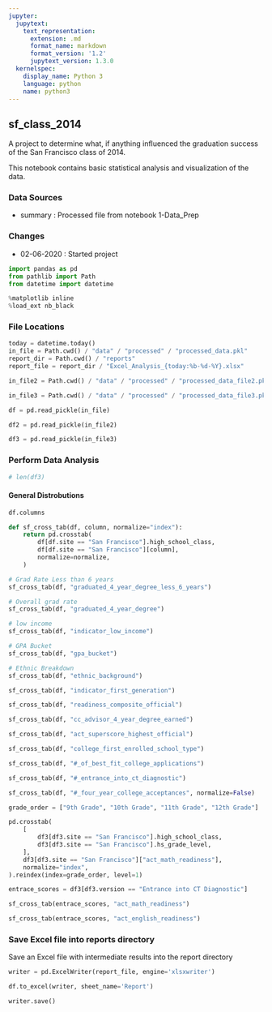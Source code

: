 ```yaml
---
jupyter:
  jupytext:
    text_representation:
      extension: .md
      format_name: markdown
      format_version: '1.2'
      jupytext_version: 1.3.0
  kernelspec:
    display_name: Python 3
    language: python
    name: python3
---
```


## sf_class_2014

A project to determine what, if anything influenced the graduation success of the San Francisco class of 2014.

This notebook contains basic statistical analysis and visualization of the data.

### Data Sources
- summary : Processed file from notebook 1-Data_Prep

### Changes
- 02-06-2020 : Started project

```python
import pandas as pd
from pathlib import Path
from datetime import datetime
```

```python
%matplotlib inline
%load_ext nb_black
```

### File Locations

```python
today = datetime.today()
in_file = Path.cwd() / "data" / "processed" / "processed_data.pkl"
report_dir = Path.cwd() / "reports"
report_file = report_dir / "Excel_Analysis_{today:%b-%d-%Y}.xlsx"

in_file2 = Path.cwd() / "data" / "processed" / "processed_data_file2.pkl"

in_file3 = Path.cwd() / "data" / "processed" / "processed_data_file3.pkl"

```

```python
df = pd.read_pickle(in_file)

df2 = pd.read_pickle(in_file2)

df3 = pd.read_pickle(in_file3)
```

### Perform Data Analysis

```python
# len(df3)
```

####  General Distrobutions

```python
df.columns
```

```python
def sf_cross_tab(df, column, normalize="index"):
    return pd.crosstab(
        df[df.site == "San Francisco"].high_school_class,
        df[df.site == "San Francisco"][column],
        normalize=normalize,
    )
```

```python
# Grad Rate Less than 6 years
sf_cross_tab(df, "graduated_4_year_degree_less_6_years")

```

```python
# Overall grad rate
sf_cross_tab(df, "graduated_4_year_degree")
```

```python
# low income
sf_cross_tab(df, "indicator_low_income")
```

```python
# GPA Bucket
sf_cross_tab(df, "gpa_bucket")
```

```python
# Ethnic Breakdown
sf_cross_tab(df, "ethnic_background")
```

```python
sf_cross_tab(df, "indicator_first_generation")
```

```python
sf_cross_tab(df, "readiness_composite_official")
```

```python
sf_cross_tab(df, "cc_advisor_4_year_degree_earned")
```

```python
sf_cross_tab(df, "act_superscore_highest_official")
```

```python
sf_cross_tab(df, "college_first_enrolled_school_type")
```

```python
sf_cross_tab(df, "#_of_best_fit_college_applications")
```

```python
sf_cross_tab(df, "#_entrance_into_ct_diagnostic")
```

```python
sf_cross_tab(df, "#_four_year_college_acceptances", normalize=False)
```

```python
grade_order = ["9th Grade", "10th Grade", "11th Grade", "12th Grade"]
```

```python
pd.crosstab(
    [
        df3[df3.site == "San Francisco"].high_school_class,
        df3[df3.site == "San Francisco"].hs_grade_level,
    ],
    df3[df3.site == "San Francisco"]["act_math_readiness"],
    normalize="index",
).reindex(index=grade_order, level=1)
```

```python
entrace_scores = df3[df3.version == "Entrance into CT Diagnostic"]
```

```python
sf_cross_tab(entrace_scores, "act_math_readiness")
```

```python
sf_cross_tab(entrace_scores, "act_english_readiness")
```

### Save Excel file into reports directory

Save an Excel file with intermediate results into the report directory

```python
writer = pd.ExcelWriter(report_file, engine='xlsxwriter')
```

```python
df.to_excel(writer, sheet_name='Report')
```

```python
writer.save()
```
